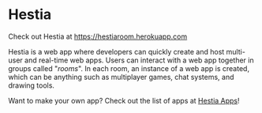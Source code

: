 # Hestia

Check out Hestia at https://hestiaroom.herokuapp.com

Hestia is a web app where developers can quickly create and host multi-user and real-time web apps. Users can interact with a web app together in groups called "_rooms_". In each room, an instance of a web app is created, which can be anything such as multiplayer games, chat systems, and drawing tools.

Want to make your own app? Check out the list of apps at [Hestia Apps](https://github.com/LenKagamine/hestia-apps)!
